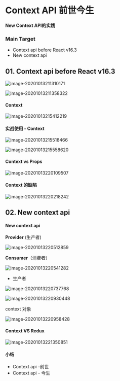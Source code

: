 # Context API 前世今生

**New Context API的实践**



### Main Target

+ Context api before React v16.3
+ New context api



## 01. Context api before React v16.3

![image-20201013211310171](./images/7.5/image-20201013211310171.png)



![image-20201013211358322](./images/7.5/image-20201013211358322.png)



#### Context

![image-20201013215412219](./images/7.5/image-20201013215412219.png)



#### 实战使用 - Context

![image-20201013215518466](./images/7.5/image-20201013215518466.png)

![image-20201013215558620](./images/7.5/image-20201013215558620.png)



#### Context vs Props

![image-20201013220109507](./images/7.5/image-20201013220109507.png)



#### Context 的缺陷

![image-20201013220218242](./images/7.5/image-20201013220218242.png)



## 02. New context api

#### New context api

**Provider**  (生产者)

![image-20201013220512859](./images/7.5/image-20201013220512859.png)

**Consumer**（消费者）

![image-20201013220541282](./images/7.5/image-20201013220541282.png)



+ 生产者

![image-20201013220737768](./images/7.5/image-20201013220737768.png)

![image-20201013220930448](./images/7.5/image-20201013220930448.png)

context 对象

![image-20201013220958428](./images/7.5/image-20201013220958428.png)



#### Context VS Redux

![image-20201013221350851](./images/7.5/image-20201013221350851.png)



#### 小结

+ Context api -前世
+ Context api - 今生